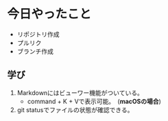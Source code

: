  # 今日やったこと

 - リポジトリ作成
 - プルリク
 - ブランチ作成

 ## 学び
 1. Markdownにはビューワー機能がついている。
       - command + K + Vで表示可能。　(**macOSの場合**)　
 2. git statusでファイルの状態が確認できる。
 